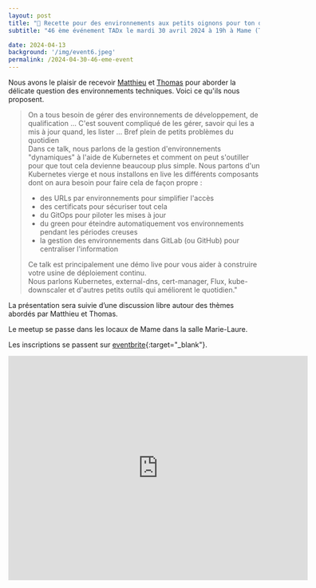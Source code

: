 ```yaml
---
layout: post
title: "🍳 Recette pour des environnements aux petits oignons pour ton déploiement continu 🚀"
subtitle: "46 ème événement TADx le mardi 30 avril 2024 à 19h à Mame (Tours, 37)"

date: 2024-04-13
background: '/img/event6.jpeg'
permalink: /2024-04-30-46-eme-event
---
```

Nous avons le plaisir de recevoir [Matthieu](https://twitter.com/yodamad03) et [Thomas](https://twitter.com/farunty) pour aborder la délicate question des environnements techniques.
Voici ce qu'ils nous proposent.

>On a tous besoin de gérer des environnements de développement, de qualification ... C'est souvent compliqué de les gérer, savoir qui les a mis à jour quand, les lister ... Bref plein de petits problèmes du quotidien  
>Dans ce talk, nous parlons de la gestion d'environnements "dynamiques" à l'aide de Kubernetes et comment on peut s'outiller pour que tout cela devienne beaucoup plus simple. Nous partons d'un Kubernetes vierge et nous installons en live les différents composants dont on aura besoin pour faire cela de façon propre :
>  - des URLs par environnements pour simplifier l'accès
>  - des certificats pour sécuriser tout cela
>  - du GitOps pour piloter les mises à jour
>  - du green pour éteindre automatiquement vos environnements pendant les périodes creuses
>  - la gestion des environnements dans GitLab (ou GitHub) pour centraliser l'information
>  
>Ce talk est principalement une démo live pour vous aider à construire votre usine de déploiement continu.  
>Nous parlons Kubernetes, external-dns, cert-manager, Flux, kube-downscaler et d'autres petits outils qui améliorent le quotidien."



La présentation sera suivie d’une discussion libre autour des thèmes abordés par Matthieu et Thomas.

Le meetup se passe dans les locaux de Mame dans la salle Marie-Laure.

Les inscriptions se passent sur [eventbrite](https://www.eventbrite.fr/e/billets-tadx-recette-pour-reussir-ton-deploiement-continu-882607572007){:target="_blank"}.

<iframe src="https://www.google.com/maps/embed?pb=!1m14!1m8!1m3!1d5401.937664338934!2d0.668619!3d47.393041!3m2!1i1024!2i768!4f13.1!3m3!1m2!1s0x0%3A0xf59dd58d55f79b77!2sMAME!5e0!3m2!1sfr!2sfr!4v1572774528763!5m2!1sfr!2sfr" width="600" height="450" frameborder="0" style="border:0;" allowfullscreen=""></iframe>